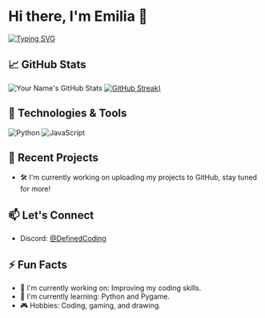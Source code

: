 # Hi there, I'm Emilia 👋

<a href="https://git.io/typing-svg"><img src="https://readme-typing-svg.herokuapp.com?font=Fira+Code&pause=1000&vCenter=true&width=435&lines=Aspiring+Developer;Project+Manager;Problem+Solver" alt="Typing SVG" /></a>

## &#x1F4C8; GitHub Stats
![Your Name's GitHub Stats](https://github-readme-stats.vercel.app/api?username=ItsMeEmilia&show_icons=true&line_height=27&count_private=true&theme=radical)
[![GitHub Streak](https://github-readme-streak-stats.herokuapp.com?user=ItsMeEmilia&theme=radical))](https://git.io/streak-stats)

## 🔧 Technologies & Tools
![Python](https://img.shields.io/badge/-Python-3776AB?style=flat-square&logo=python&logoColor=white)
![JavaScript](https://img.shields.io/badge/-JavaScript-black?style=flat-square&logo=javascript)
<!-- ![Java](https://img.shields.io/badge/Java-ED8B00?style=for-the-badge&logo=openjdk&logoColor=white) -->


## 🚀 Recent Projects
<!-- [Project Name](https://github.com/yourusername/project-repo) - A brief description of the project.
- [Another Project](https://github.com/yourusername/another-project) - Short project description. -->
- 🛠️ I'm currently working on uploading my projects to GitHub, stay tuned for more!

## 📫 Let's Connect
- Discord: [@DefinedCoding](https://discordapp.com/users/768539632677027853)

## ⚡ Fun Facts
- 🔭 I'm currently working on: Improving my coding skills.
- 🌱 I'm currently learning: Python and Pygame.
- 🎮 Hobbies: Coding, gaming, and drawing.
